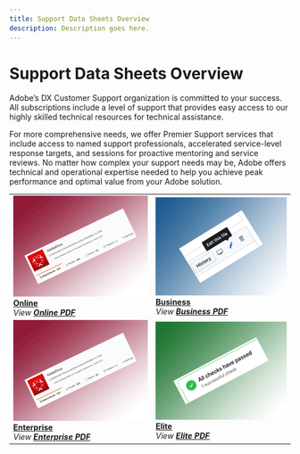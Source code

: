```yaml
---
title: Support Data Sheets Overview
description: Description goes here.
---
```


# Support Data Sheets Overview

Adobe’s DX Customer Support organization is committed to your success. All subscriptions include a level of support that provides easy access to our highly skilled technical resources for technical assistance. 

For more comprehensive needs, we offer Premier Support services that include access to named support professionals, accelerated service-level response targets, and sessions for proactive mentoring and service reviews. No matter how complex your support needs may be, Adobe offers technical and operational expertise needed to help you achieve peak performance and optimal value from your Adobe solution.

<table style="table-layout:fixed">
<tr>
  <td>
    <a href="online.md">
    <img alt="Online" src="assets/leads-home.png"/>
    </a>
    <div>
    <a href="online.md"><strong>Online</strong></a>
    </div>
    <em>View <a href="assets/OnlineSupportDatasheet.pdf" target="_blank"><strong>Online PDF</strong></a></em>
    <br>
  </td>
  <td>
    <a href="business.md">
      <img alt="Business" src="assets/infrequent.png">
    </a>
    <div>
    <a href="business.md"><strong>Business</strong></a>
    </div>
    <em>View <a href="assets/BusinessSupportDatasheet.pdf" target="_blank"><strong>Business PDF</strong></a></em>
    <br>
  </td>
</tr>
<tr>
  <td>
    <a href="enterprise.md">
    <img alt="Enterprise" src="assets/leads-home.png"/>
    </a>
    <div>
    <a href="enterprise.md"><strong>Enterprise</strong></a>
    </div>
    <em>View <a href="assets/EnterprisePremierSupportDatasheet.pdf" target="_blank"><strong>Enterprise PDF</strong></a></em>
    <br>
  </td>
  <td>
    <a href="elite.md">
      <img alt="Elite" src="assets/validation.png">
    </a>
    <div>
    <a href="elite.md"><strong>Elite</strong></a>
    </div>
    <em>View <a href="assets/ElitePremierSupportDatasheet.pdf" target="_blank"><strong>Elite PDF</strong></a></em>
    <br>
  </td>
</tr>
</table>

<!--
This is the landing page of the user guide. It should be the first list item in the TOC.md file.

See other user landing pages to get ideas.
-->
